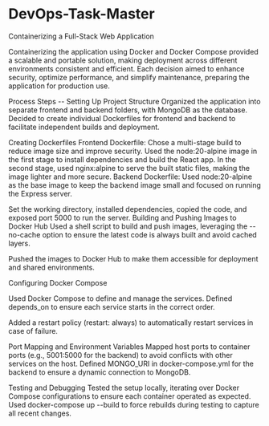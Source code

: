 # DevOps-Task-Master
 Containerizing a Full-Stack Web Application


Containerizing the application using Docker and Docker Compose provided a scalable and portable solution, making deployment across different environments consistent and efficient. Each decision aimed to enhance security, optimize performance, and simplify maintenance, preparing the application for production use.


Process Steps -- 
Setting Up Project Structure
Organized the application into separate frontend and backend folders, with MongoDB as the database.
Decided to create individual Dockerfiles for frontend and backend to facilitate independent builds and deployment.

Creating Dockerfiles
Frontend Dockerfile:
Chose a multi-stage build to reduce image size and improve security.
Used the node:20-alpine image in the first stage to install dependencies and build the React app.
In the second stage, used nginx:alpine to serve the built static files, making the image lighter and more secure.
Backend Dockerfile:
Used node:20-alpine as the base image to keep the backend image small and focused on running the Express server.

Set the working directory, installed dependencies, copied the code, and exposed port 5000 to run the server.
Building and Pushing Images to Docker Hub
Used a shell script to build and push images, leveraging the --no-cache option to ensure the latest code is always built and avoid cached layers.

Pushed the images to Docker Hub to make them accessible for deployment and shared environments.

Configuring Docker Compose

Used Docker Compose to define and manage the services.
Defined depends_on to ensure each service starts in the correct order.

Added a restart policy (restart: always) to automatically restart services in case of failure.

Port Mapping and Environment Variables
Mapped host ports to container ports (e.g., 5001:5000 for the backend) to avoid conflicts with other services on the host.
Defined MONGO_URI in docker-compose.yml for the backend to ensure a dynamic connection to MongoDB.

Testing and Debugging
Tested the setup locally, iterating over Docker Compose configurations to ensure each container operated as expected.
Used docker-compose up --build to force rebuilds during testing to capture all recent changes.

